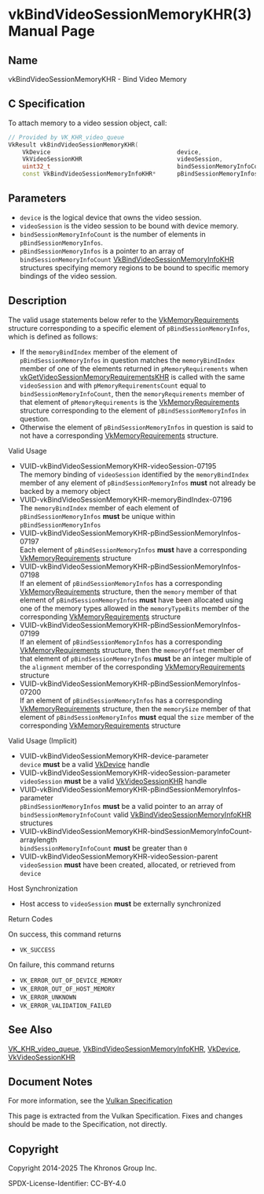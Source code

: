 # vkBindVideoSessionMemoryKHR(3) Manual Page

## Name

vkBindVideoSessionMemoryKHR - Bind Video Memory



## [](#_c_specification)C Specification

To attach memory to a video session object, call:

```c++
// Provided by VK_KHR_video_queue
VkResult vkBindVideoSessionMemoryKHR(
    VkDevice                                    device,
    VkVideoSessionKHR                           videoSession,
    uint32_t                                    bindSessionMemoryInfoCount,
    const VkBindVideoSessionMemoryInfoKHR*      pBindSessionMemoryInfos);
```

## [](#_parameters)Parameters

- `device` is the logical device that owns the video session.
- `videoSession` is the video session to be bound with device memory.
- `bindSessionMemoryInfoCount` is the number of elements in `pBindSessionMemoryInfos`.
- `pBindSessionMemoryInfos` is a pointer to an array of `bindSessionMemoryInfoCount` [VkBindVideoSessionMemoryInfoKHR](https://registry.khronos.org/vulkan/specs/latest/man/html/VkBindVideoSessionMemoryInfoKHR.html) structures specifying memory regions to be bound to specific memory bindings of the video session.

## [](#_description)Description

The valid usage statements below refer to the [VkMemoryRequirements](https://registry.khronos.org/vulkan/specs/latest/man/html/VkMemoryRequirements.html) structure corresponding to a specific element of `pBindSessionMemoryInfos`, which is defined as follows:

- If the `memoryBindIndex` member of the element of `pBindSessionMemoryInfos` in question matches the `memoryBindIndex` member of one of the elements returned in `pMemoryRequirements` when [vkGetVideoSessionMemoryRequirementsKHR](https://registry.khronos.org/vulkan/specs/latest/man/html/vkGetVideoSessionMemoryRequirementsKHR.html) is called with the same `videoSession` and with `pMemoryRequirementsCount` equal to `bindSessionMemoryInfoCount`, then the `memoryRequirements` member of that element of `pMemoryRequirements` is the [VkMemoryRequirements](https://registry.khronos.org/vulkan/specs/latest/man/html/VkMemoryRequirements.html) structure corresponding to the element of `pBindSessionMemoryInfos` in question.
- Otherwise the element of `pBindSessionMemoryInfos` in question is said to not have a corresponding [VkMemoryRequirements](https://registry.khronos.org/vulkan/specs/latest/man/html/VkMemoryRequirements.html) structure.

Valid Usage

- [](#VUID-vkBindVideoSessionMemoryKHR-videoSession-07195)VUID-vkBindVideoSessionMemoryKHR-videoSession-07195  
  The memory binding of `videoSession` identified by the `memoryBindIndex` member of any element of `pBindSessionMemoryInfos` **must** not already be backed by a memory object
- [](#VUID-vkBindVideoSessionMemoryKHR-memoryBindIndex-07196)VUID-vkBindVideoSessionMemoryKHR-memoryBindIndex-07196  
  The `memoryBindIndex` member of each element of `pBindSessionMemoryInfos` **must** be unique within `pBindSessionMemoryInfos`
- [](#VUID-vkBindVideoSessionMemoryKHR-pBindSessionMemoryInfos-07197)VUID-vkBindVideoSessionMemoryKHR-pBindSessionMemoryInfos-07197  
  Each element of `pBindSessionMemoryInfos` **must** have a corresponding [VkMemoryRequirements](https://registry.khronos.org/vulkan/specs/latest/man/html/VkMemoryRequirements.html) structure
- [](#VUID-vkBindVideoSessionMemoryKHR-pBindSessionMemoryInfos-07198)VUID-vkBindVideoSessionMemoryKHR-pBindSessionMemoryInfos-07198  
  If an element of `pBindSessionMemoryInfos` has a corresponding [VkMemoryRequirements](https://registry.khronos.org/vulkan/specs/latest/man/html/VkMemoryRequirements.html) structure, then the `memory` member of that element of `pBindSessionMemoryInfos` **must** have been allocated using one of the memory types allowed in the `memoryTypeBits` member of the corresponding [VkMemoryRequirements](https://registry.khronos.org/vulkan/specs/latest/man/html/VkMemoryRequirements.html) structure
- [](#VUID-vkBindVideoSessionMemoryKHR-pBindSessionMemoryInfos-07199)VUID-vkBindVideoSessionMemoryKHR-pBindSessionMemoryInfos-07199  
  If an element of `pBindSessionMemoryInfos` has a corresponding [VkMemoryRequirements](https://registry.khronos.org/vulkan/specs/latest/man/html/VkMemoryRequirements.html) structure, then the `memoryOffset` member of that element of `pBindSessionMemoryInfos` **must** be an integer multiple of the `alignment` member of the corresponding [VkMemoryRequirements](https://registry.khronos.org/vulkan/specs/latest/man/html/VkMemoryRequirements.html) structure
- [](#VUID-vkBindVideoSessionMemoryKHR-pBindSessionMemoryInfos-07200)VUID-vkBindVideoSessionMemoryKHR-pBindSessionMemoryInfos-07200  
  If an element of `pBindSessionMemoryInfos` has a corresponding [VkMemoryRequirements](https://registry.khronos.org/vulkan/specs/latest/man/html/VkMemoryRequirements.html) structure, then the `memorySize` member of that element of `pBindSessionMemoryInfos` **must** equal the `size` member of the corresponding [VkMemoryRequirements](https://registry.khronos.org/vulkan/specs/latest/man/html/VkMemoryRequirements.html) structure

Valid Usage (Implicit)

- [](#VUID-vkBindVideoSessionMemoryKHR-device-parameter)VUID-vkBindVideoSessionMemoryKHR-device-parameter  
  `device` **must** be a valid [VkDevice](https://registry.khronos.org/vulkan/specs/latest/man/html/VkDevice.html) handle
- [](#VUID-vkBindVideoSessionMemoryKHR-videoSession-parameter)VUID-vkBindVideoSessionMemoryKHR-videoSession-parameter  
  `videoSession` **must** be a valid [VkVideoSessionKHR](https://registry.khronos.org/vulkan/specs/latest/man/html/VkVideoSessionKHR.html) handle
- [](#VUID-vkBindVideoSessionMemoryKHR-pBindSessionMemoryInfos-parameter)VUID-vkBindVideoSessionMemoryKHR-pBindSessionMemoryInfos-parameter  
  `pBindSessionMemoryInfos` **must** be a valid pointer to an array of `bindSessionMemoryInfoCount` valid [VkBindVideoSessionMemoryInfoKHR](https://registry.khronos.org/vulkan/specs/latest/man/html/VkBindVideoSessionMemoryInfoKHR.html) structures
- [](#VUID-vkBindVideoSessionMemoryKHR-bindSessionMemoryInfoCount-arraylength)VUID-vkBindVideoSessionMemoryKHR-bindSessionMemoryInfoCount-arraylength  
  `bindSessionMemoryInfoCount` **must** be greater than `0`
- [](#VUID-vkBindVideoSessionMemoryKHR-videoSession-parent)VUID-vkBindVideoSessionMemoryKHR-videoSession-parent  
  `videoSession` **must** have been created, allocated, or retrieved from `device`

Host Synchronization

- Host access to `videoSession` **must** be externally synchronized

Return Codes

On success, this command returns

- `VK_SUCCESS`

On failure, this command returns

- `VK_ERROR_OUT_OF_DEVICE_MEMORY`
- `VK_ERROR_OUT_OF_HOST_MEMORY`
- `VK_ERROR_UNKNOWN`
- `VK_ERROR_VALIDATION_FAILED`

## [](#_see_also)See Also

[VK\_KHR\_video\_queue](https://registry.khronos.org/vulkan/specs/latest/man/html/VK_KHR_video_queue.html), [VkBindVideoSessionMemoryInfoKHR](https://registry.khronos.org/vulkan/specs/latest/man/html/VkBindVideoSessionMemoryInfoKHR.html), [VkDevice](https://registry.khronos.org/vulkan/specs/latest/man/html/VkDevice.html), [VkVideoSessionKHR](https://registry.khronos.org/vulkan/specs/latest/man/html/VkVideoSessionKHR.html)

## [](#_document_notes)Document Notes

For more information, see the [Vulkan Specification](https://registry.khronos.org/vulkan/specs/latest/html/vkspec.html#vkBindVideoSessionMemoryKHR)

This page is extracted from the Vulkan Specification. Fixes and changes should be made to the Specification, not directly.

## [](#_copyright)Copyright

Copyright 2014-2025 The Khronos Group Inc.

SPDX-License-Identifier: CC-BY-4.0